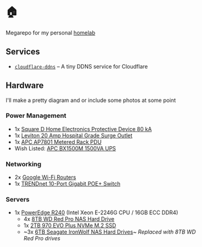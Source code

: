 # 🏠

Megarepo for my personal [homelab](https://www.reddit.com/r/homelab/wiki/introduction/)

## Services

 - [`cloudflare-ddns`](./services/cloudflare-ddns) – A tiny DDNS service for Cloudflare

## Hardware

I'll make a pretty diagram and or include some photos at some point

### Power Management

 - 1x [Square D Home Electronics Protective Device 80 kA](https://www.se.com/ca/en/product/HEPD80C/spd%2C-hepd-type-1%2C-120-240-v%2C-1-ph%2C-3-wire%2C-80-ka%2C-consumer-packaging/?range=61969-square-d-hepd-home-electronics-protective-device&node=12368269215-hepd&selected-node-id=12368269215)
 - 1x [Leviton 20 Amp Hospital Grade Surge Outlet](https://www.leviton.com/en/products/t8380-w)
 - 1x [APC AP7801 Metered Rack PDU](https://www.apc.com/shop/ca/en/products/Rack-PDU-Metered-1U-20A-120V-8-5-20/P-AP7801)
 - Wish Listed: [APC BX1500M 1500VA UPS](https://www.apc.com/shop/us/en/products/APC-Back-UPS-Pro-BX1500M-Compact-Tower-1500VA-AVR-LCD-120V/P-BX1500M)

### Networking

 - 2x [Google Wi-Fi Routers](https://store.google.com/ca/product/nest_wifi?hl=en-GB)
 - 1x [TRENDnet 10-Port Gigabit POE+ Switch](https://www.trendnet.com/products/product-detail?prod=190_TPE-1020WS)

### Servers

 - 1x [PowerEdge R240](https://www.dell.com/en-ca/work/shop/productdetailstxn/poweredge-r240) (Intel Xeon E-2246G CPU / 16GB ECC DDR4)
    - 4x [8TB WD Red Pro NAS Hard Drive](https://www.westerndigital.com/en-ca/products/internal-drives/wd-red-pro-sata-hdd#WD8003FFBX)
    - 1x [2TB 970 EVO Plus NVMe M.2 SSD](https://www.samsung.com/us/computing/memory-storage/solid-state-drives/ssd-970-evo-plus-nvme-m-2-2-tb-mz-v7s2t0b-am/)
    - ~3x [6TB Seagate IronWolf NAS Hard Drives](https://www.seagate.com/ca/en/internal-hard-drives/hdd/ironwolf/)~ *Replaced with 8TB WD Red Pro drives*
